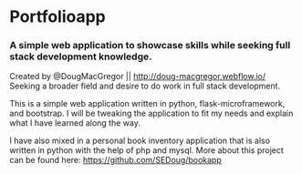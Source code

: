 # Portfolioapp
### A simple web application to showcase skills while seeking full stack development knowledge.

Created by @DougMacGregor || http://doug-macgregor.webflow.io/ <br>
Seeking a broader field and desire to do work in full stack development.

This is a simple web application written in python, flask-microframework, and bootstrap. I will be tweaking the application to fit my needs and explain what I have learned along the way.

I have also mixed in a personal book inventory application that is also written in python with the help of php and mysql.  More about this project can be found here:  https://github.com/SEDoug/bookapp
